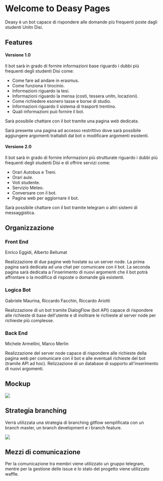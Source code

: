 # Welcome to Deasy Pages

Deasy è un bot capace di rispondere alle domande più frequenti poste dagli studenti Unitn Disi.
  
  
  
## Features

#### Versione 1.0

Il bot sarà in grado di fornire informazioni base riguardo i dubbi più frequenti degli studenti Disi come:

* Come fare ad andare in erasmus.
* Come funziona il tirocinio.
* Informazioni riguardo la tesi.
* Informazioni riguardo la mensa (costi, tessera unitn, locazioni).
* Come richiedere esonero tasse e borse di studio.
* Informazioni riguardo il sistema di trasporti trentino.
* Quali informazioni può fornire il bot.

Sarà possibile chattare con il bot tramite una pagina web dedicata.

Sarà presente una pagina ad accesso restrittivo dove sarà possibile aggiungere argomenti trattabili dal bot o modificare argomenti esistenti.

#### Versione 2.0

Il bot sarà in grado di fornire informazioni più strutturate riguardo i dubbi più frequenti degli studenti Disi e di offrire servizi come:

* Orari Autobus e Treni.
* Orari aule.
* Voti studente.
* Servizio Meteo.
* Conversare con il bot.
* Pagina web per aggiornare il bot.

Sarà possibile chattare con il bot tramite telegram o altri sistemi di messaggistica.
  
  
  
## Organizzazione

### Front End
Enrico Eggidi, Alberto Bellumat  

Realizzazione di due pagine web hostate su un server node. La prima pagina sarà dedicata ad una chat per comunicare con il bot. La seconda pagina sarà dedicata a l'inserimento di nuovi argomenti che il bot potrà affrontare o la modifica di risposte o domande già esistenti.

### Logica Bot
Gabriele Maurina, Riccardo Facchin, Riccardo Ariotti  

Realizzazione di un bot tramite DialogFlow (bot API) capace di rispondere alle richieste di base dell'utente e di inoltrare le richieste al server node per richieste più complesse.

### Back End
Michele Armellini, Marco Merlin  

Realizzazione del server node capace di rispondere alle richieste della pagina web per comunicare con il bot e alle eventuali richieste del bot (tramite API ad hoc). Relizzazione di un database di supporto all'inserimento di nuovi argomenti.
  
  
  
## Mockup

<img src="https://i.imgur.com/in6eyhv.jpg"/>
  
  
  
## Strategia branching

Verrà utilizzata una strategia di branching gitflow semplificata con un branch master, un branch development e i branch feature.

<img src="https://camo.githubusercontent.com/98627ae5f592cb521b0b441c885a56c574f3ae65/687474703a2f2f6d61726367672e636f6d2f6173736574732f626c6f672f6769742d666c6f772d6265666f72652e6a7067"/>
  
  
  
## Mezzi di comunicazione

Per la comunicazione tra membri viene utilizzato un gruppo telegram, mentre per la gestione delle issue e lo stato del progetto viene utilizzato waffle.
